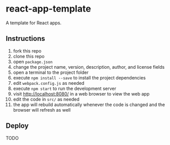 # react-app-template
A template for React apps.

## Instructions
01. fork this repo
02. clone this repo
03. open `package.json`
04. change the project name, version, description, author, and license fields
05. open a terminal to the project folder
06. execute `npm install --save` to install the project dependencies
07. edit `webpack.config.js` as needed
08. execute `npm start` to run the development server
09. visit [http://localhost:8080/](http://localhost:8080/) in a web browser to view the web app
10. edit the code in `src/` as needed
11. the app will rebuild automatically whenever the code is changed and the browser will refresh as well

## Deploy
TODO
